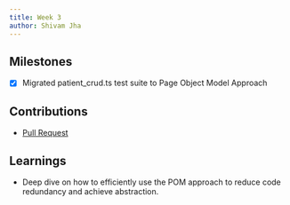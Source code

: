 ```yaml
---
title: Week 3
author: Shivam Jha
---
```


## Milestones
- [x] Migrated patient_crud.ts test suite to Page Object Model Approach

## Contributions
- [Pull Request](https://github.com/coronasafe/care_fe/pull/5632)

## Learnings
- Deep dive on how to efficiently use the POM approach to reduce code redundancy and achieve abstraction. 
